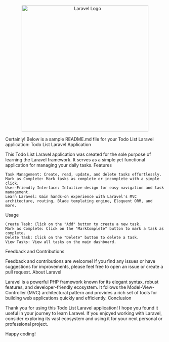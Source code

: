 <p align="center"><a href="https://laravel.com" target="_blank"><img src="https://raw.githubusercontent.com/laravel/art/master/logo-lockup/5%20SVG/2%20CMYK/1%20Full%20Color/laravel-logolockup-cmyk-red.svg" width="400" alt="Laravel Logo"></a></p>



Certainly! Below is a sample README.md file for your Todo List Laravel application:
Todo List Laravel Application

This Todo List Laravel application was created for the sole purpose of learning the Laravel framework. It serves as a simple yet functional application for managing your daily tasks.
Features

    Task Management: Create, read, update, and delete tasks effortlessly.
    Mark as Complete: Mark tasks as complete or incomplete with a simple click.
    User-Friendly Interface: Intuitive design for easy navigation and task management.
    Learn Laravel: Gain hands-on experience with Laravel's MVC architecture, routing, Blade templating engine, Eloquent ORM, and more.

Usage

    Create Task: Click on the "Add" button to create a new task.
    Mark as Complete: Click on the "MarkComplete" button to mark a task as complete.
    Delete Task: Click on the "Delete" button to delete a task.
    View Tasks: View all tasks on the main dashboard.

Feedback and Contributions

Feedback and contributions are welcome! If you find any issues or have suggestions for improvements, please feel free to open an issue or create a pull request.
About Laravel

Laravel is a powerful PHP framework known for its elegant syntax, robust features, and developer-friendly ecosystem. It follows the Model-View-Controller (MVC) architectural pattern and provides a rich set of tools for building web applications quickly and efficiently.
Conclusion

Thank you for using this Todo List Laravel application! I hope you found it useful in your journey to learn Laravel. If you enjoyed working with Laravel, consider exploring its vast ecosystem and using it for your next personal or professional project.

Happy coding!